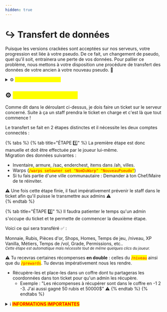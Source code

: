 ```yaml
---
hidden: true
---
```


# ↪️ Transfert de données

Puisque les versions crackées sont acceptées sur nos serveurs, votre progression est liée à votre pseudo. De ce fait, un changement de pseudo, quel qu'il soit, entrainera une perte de vos données. Pour pallier ce problème, nous mettons à votre disposition une procédure de transfert des données de votre ancien à votre nouveau pseudo. 🤔



<details>

<summary>⚙️ <mark style="color:yellow;">Ce que je dois savoir !</mark></summary>

* Faire un ticket sur le discord du serveur en question. [Astralya](http://discord.gg/astralya) | [Swaynight](https://discord.gg/swaynight)

Pour procéder au transfert de données, il faut que les deux comptes soient connectés en même temps. Pour se faire, des applications crackées existent comme par exemple, Tlauncher.

Il faudra aussi s'armer de patience. En effet, si la plus grosse partie du transfert a été automatisée pour vous, certaines étapes sont tout de même à effectuer **manuellement**.

⚠️ <mark style="color:red;">Un tel transfert n'est pas un jeu ! Veillez à bien suivre toutes les étapes indiquées afin de ne pas perdre de données !</mark>

</details>



## ⚙️ <mark style="color:yellow;">Ce que je dois faire !</mark>&#x20;

Comme dit dans le déroulant ci-dessus, je dois faire un ticket sur le serveur concerné. Suite à ça un    staff prendra le ticket en charge et c'est là que tout commence !&#x20;

&#x20;  Le transfert se fait en 2 étapes distinctes et il nécessite les deux comptes connectés :&#x20;

{% tabs %}
{% tab title="ÉTAPE 1️⃣" %}
La première étape est donc manuelle et doit être effectuée par le joueur lui-même. \
Migration des données suivantes :

* Inventaire, armure, /sac, enderchest, items dans /ah, villes.&#x20;
* Warps (<mark style="color:red;">`/warps setowner set "NomDuWarp" "NouveauPseudo"`</mark>)&#x20;
* Si tu fais partie d'une ville communautaire : Demander à ton Chef/Maire de te réinviter.&#x20;

⚠️ Une fois cette étape finie, il faut impérativement prévenir le staff dans le ticket afin qu'il puisse le transmettre aux admins ⚠️ \
&#x20;
{% endtab %}

{% tab title="ÉTAPE 2️⃣" %}
Il faudra patienter le temps qu'un admin s'occupe du ticket et te permette de commencer la deuxième étape.

Voici ce qui sera transféré ✅ :&#x20;

&#x20;    Monnaie, Rubis, Pièces d'or, Shops, Homes, Temps de jeu, /niveau, XP Vanilla, Métiers, Temps de /vol, Grade, Permissions, etc..\
<sub>_Cette étape est automatique mais nécessite tout de même quelques clics du joueur._</sub>&#x20;

⚠️ Tu recevras certaines récompenses **en double** : celles du <mark style="color:red;">`/niveau`</mark> ainsi que du <mark style="color:red;">`/prewards`</mark>. Tu devras impérativement nous les rendre.&#x20;

* Récupère-les et place-les dans un coffre dont tu partageras les coordonnées dans ton ticket pour qu'un admin les récupère.
  * Exemple : "Les récompenses à récupérer sont dans le coffre en -1 2 -3. J'ai aussi gagné 50 rubis et 50000$" ⚠️
{% endtab %}
{% endtabs %}

<details>

<summary>ℹ️ <mark style="color:red;"><strong>INFORMATIONS IMPORTANTES</strong></mark></summary>

* La progression des <mark style="color:red;">`/quetes`</mark> n’est pas transférable.
* Les étapes du menu <mark style="color:red;">`/transfertcompte`</mark> sont **ordonnées**. Suis-les dans l’ordre pour éviter toute perte de données, qui ne sera **pas remboursée** si tu te trompes.
* Le transfert déplace les données de A vers B en **supprimant** celles de A (étant maintenant sur B). Ainsi, **si tu déconnectes un compte en cours de transfert, des données risquent d’être écrasées sans possibilité de récupération.**

_Ce processus est simple et rapide si la procédure est bien respectée. Si tu as besoin de plus d'informations, n'hésite pas !_

</details>
